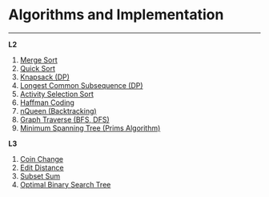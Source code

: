# Algorithms and Implementation 
____  

**L2**  
1. [Merge Sort](L2/merge_sort.c)  
2. [Quick Sort](L2/quick_sort.c)  
3. [Knapsack (DP)](L2/knapsack.c)  
4. [Longest Common Subsequence (DP)](L2/lcs.cpp)  
5. [Activity Selection Sort](L2/activity_selection_sort.c)  
6. [Haffman Coding](L2/huffman_coding.cpp)  
7. [nQueen (Backtracking)](L2/nqueen.cpp)  
8. [Graph Traverse (BFS, DFS)](L2/bfs_dfs.cpp)  
9. [Minimum Spanning Tree (Prims Algorithm)](L2/mst_prims.cpp)  


**L3**  
1. [Coin Change](L3/coin_change.cpp)  
2. [Edit Distance](L3/edit_distance.cpp)  
3. [Subset Sum](L3/subset_sum.cpp)  
4. [Optimal Binary Search Tree](L3/obst.c)  



